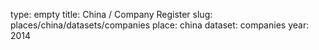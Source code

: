 type: empty
title: China / Company Register
slug: places/china/datasets/companies
place: china
dataset: companies
year: 2014
